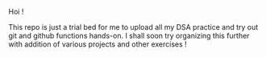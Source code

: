 Hoi !

This repo is just a trial bed for me to upload all my DSA practice and try out git and github functions hands-on. I shall soon try organizing this further with addition of various projects and other exercises !
